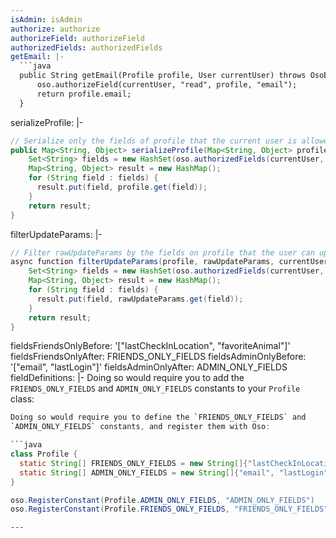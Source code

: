 ```yaml
---
isAdmin: isAdmin
authorize: authorize
authorizeField: authorizeField
authorizedFields: authorizedFields
getEmail: |-
  ```java
  public String getEmail(Profile profile, User currentUser) throws OsoError {
      oso.authorizeField(currentUser, "read", profile, "email");
      return profile.email;
  }
  ```
serializeProfile: |-
  ```java
  // Serialize only the fields of profile that the current user is allowed to read
  public Map<String, Object> serializeProfile(Map<String, Object> profile, User currentUser) {
      Set<String> fields = new HashSet(oso.authorizedFields(currentUser, "read", profile));
      Map<String, Object> result = new HashMap();
      for (String field : fields) {
        result.put(field, profile.get(field));
      }
      return result;
  }
  ```
filterUpdateParams: |-
  ```java
  // Filter rawUpdateParams by the fields on profile that the user can update
  async function filterUpdateParams(profile, rawUpdateParams, currentUser) {
      Set<String> fields = new HashSet(oso.authorizedFields(currentUser, "update", profile));
      Map<String, Object> result = new HashMap();
      for (String field : fields) {
        result.put(field, rawUpdateParams.get(field));
      }
      return result;
  }
  ```
fieldsFriendsOnlyBefore: '["lastCheckInLocation", "favoriteAnimal"]'
fieldsFriendsOnlyAfter: FRIENDS_ONLY_FIELDS
fieldsAdminOnlyBefore: '["email", "lastLogin"]'
fieldsAdminOnlyAfter: ADMIN_ONLY_FIELDS
fieldDefinitions: |-
  Doing so would require you to add the `FRIENDS_ONLY_FIELDS` and
  `ADMIN_ONLY_FIELDS` constants to your `Profile` class:

  ```java
  Doing so would require you to define the `FRIENDS_ONLY_FIELDS` and
  `ADMIN_ONLY_FIELDS` constants, and register them with Oso:

  ```java
  class Profile {
    static String[] FRIENDS_ONLY_FIELDS = new String[]{"lastCheckInLocation", "favoriteAnimal"};
    static String[] ADMIN_ONLY_FIELDS = new String[]{"email", "lastLogin"};
  }

  oso.RegisterConstant(Profile.ADMIN_ONLY_FIELDS, "ADMIN_ONLY_FIELDS")
  oso.RegisterConstant(Profile.FRIENDS_ONLY_FIELDS, "FRIENDS_ONLY_FIELDS")
  ```
  ```
---
```

